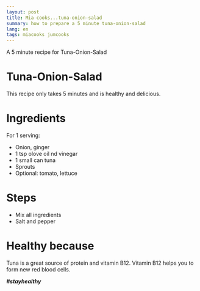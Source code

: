 ```yaml
---
layout: post
title: Mia cooks...tuna-onion-salad
summary: how to prepare a 5 minute tuna-onion-salad
lang: en
tags: miacooks jumcooks
---
```


<div class="message">
A 5 minute recipe for Tuna-Onion-Salad
</div>

# Tuna-Onion-Salad
This recipe only takes 5 minutes and is healthy and delicious.

# Ingredients
For 1 serving:
- Onion, ginger
- 1 tsp olove oil nd vinegar
- 1 small can tuna
- Sprouts
- Optional: tomato, lettuce

# Steps
- Mix all ingredients
- Salt and pepper

# Healthy because
 Tuna is a great source of protein and vitamin B12.
 Vitamin B12 helps you to form new red blood cells.

_**#stayhealthy**_
